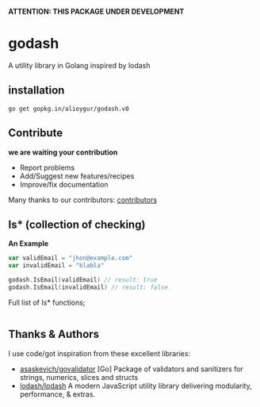 **ATTENTION: THIS PACKAGE UNDER DEVELOPMENT**

# godash
A utility library in Golang inspired by lodash

## installation

`go get gopkg.in/alioygur/godash.v0`

## Contribute

**we are waiting your contribution**

- Report problems
- Add/Suggest new features/recipes
- Improve/fix documentation

Many thanks to our contributors: [contributors](https://github.com/alioygur/godash/graphs/contributors)


## Is* (collection of checking)

**An Example**

```go
var validEmail = "jhon@example.com"
var invalidEmail = "blabla"

godash.IsEmail(validEmail) // result: true
godash.IsEmail(invalidEmail) // result: false
```

Full list of Is* functions;

```go

```

## Thanks & Authors

I use code/got inspiration from these excellent libraries:

- [asaskevich/govalidator](https://github.com/asaskevich/govalidator) [Go] Package of validators and sanitizers for strings, numerics, slices and structs
- [lodash/lodash](https://github.com/lodash/lodash) A modern JavaScript utility library delivering modularity, performance, & extras.